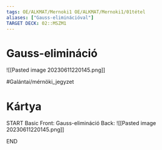 ```yaml
---
tags: OE/ALKMAT/Mernoki1 OE/ALKMAT/Mernoki1/01tétel 
aliases: ["Gauss-eliminációval"]
TARGET DECK: 02::MSZM1
---
```

# Gauss-elimináció
![[Pasted image 20230611220145.png]]

#Galántai/mérnöki_jegyzet 

# Kártya
START
Basic
Front:
Gauss-elimináció
Back:
![[Pasted image 20230611220145.png]]
<!--ID: 1686513731687-->
END